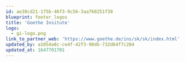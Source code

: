 ```yaml
---
id: ae30cd21-175b-46f3-9c56-3aa760251f38
blueprint: footer_logos
title: 'Goethe Insitute'
logo:
  - gi-logo.png
link_to_partner_web: 'https://www.goethe.de/ins/sk/sk/index.html'
updated_by: a1054a8c-ce4f-42f3-98db-732d64f7c284
updated_at: 1647701701
---
```

